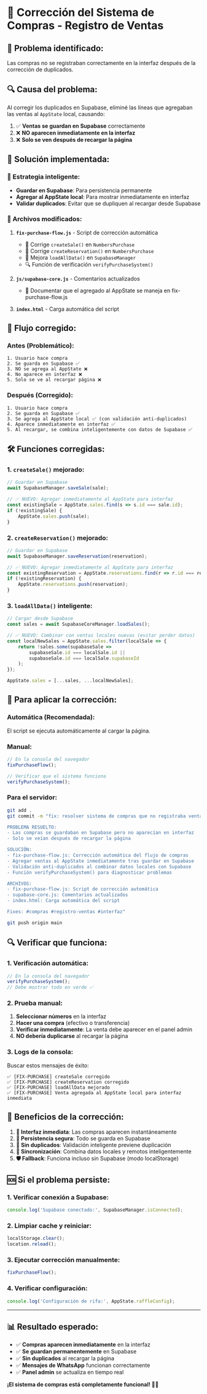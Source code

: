 # 🛒 Corrección del Sistema de Compras - Registro de Ventas

## 🚨 **Problema identificado:**
Las compras no se registraban correctamente en la interfaz después de la corrección de duplicados.

## 🔍 **Causa del problema:**
Al corregir los duplicados en Supabase, eliminé las líneas que agregaban las ventas al `AppState` local, causando:

1. ✅ **Ventas se guardan en Supabase** correctamente
2. ❌ **NO aparecen inmediatamente en la interfaz** 
3. ❌ **Solo se ven después de recargar la página**

## 🔧 **Solución implementada:**

### **🎯 Estrategia inteligente:**
- **Guardar en Supabase**: Para persistencia permanente
- **Agregar al AppState local**: Para mostrar inmediatamente en interfaz
- **Validar duplicados**: Evitar que se dupliquen al recargar desde Supabase

### **📁 Archivos modificados:**

1. **`fix-purchase-flow.js`** - Script de corrección automática
   - 🔧 Corrige `createSale()` en `NumbersPurchase`
   - 🔧 Corrige `createReservation()` en `NumbersPurchase`
   - 🔧 Mejora `loadAllData()` en `SupabaseManager`
   - 🔍 Función de verificación `verifyPurchaseSystem()`

2. **`js/supabase-core.js`** - Comentarios actualizados
   - 📝 Documentar que el agregado al AppState se maneja en fix-purchase-flow.js

3. **`index.html`** - Carga automática del script

## 🔄 **Flujo corregido:**

### **Antes (Problemático):**
```
1. Usuario hace compra
2. Se guarda en Supabase ✅
3. NO se agrega al AppState ❌
4. No aparece en interfaz ❌
5. Solo se ve al recargar página ❌
```

### **Después (Corregido):**
```
1. Usuario hace compra
2. Se guarda en Supabase ✅
3. Se agrega al AppState local ✅ (con validación anti-duplicados)
4. Aparece inmediatamente en interfaz ✅
5. Al recargar, se combina inteligentemente con datos de Supabase ✅
```

## 🛠️ **Funciones corregidas:**

### **1. `createSale()` mejorado:**
```javascript
// Guardar en Supabase
await SupabaseManager.saveSale(sale);

// ✅ NUEVO: Agregar inmediatamente al AppState para interfaz
const existingSale = AppState.sales.find(s => s.id === sale.id);
if (!existingSale) {
    AppState.sales.push(sale);
}
```

### **2. `createReservation()` mejorado:**
```javascript
// Guardar en Supabase
await SupabaseManager.saveReservation(reservation);

// ✅ NUEVO: Agregar inmediatamente al AppState para interfaz
const existingReservation = AppState.reservations.find(r => r.id === reservation.id);
if (!existingReservation) {
    AppState.reservations.push(reservation);
}
```

### **3. `loadAllData()` inteligente:**
```javascript
// Cargar desde Supabase
const sales = await SupabaseCoreManager.loadSales();

// ✅ NUEVO: Combinar con ventas locales nuevas (evitar perder datos)
const localNewSales = AppState.sales.filter(localSale => {
    return !sales.some(supabaseSale => 
        supabaseSale.id === localSale.id || 
        supabaseSale.id === localSale.supabaseId
    );
});

AppState.sales = [...sales, ...localNewSales];
```

## 🚀 **Para aplicar la corrección:**

### **Automática (Recomendada):**
El script se ejecuta automáticamente al cargar la página.

### **Manual:**
```javascript
// En la consola del navegador
fixPurchaseFlow();

// Verificar que el sistema funciona
verifyPurchaseSystem();
```

### **Para el servidor:**
```bash
git add .
git commit -m "fix: resolver sistema de compras que no registraba ventas en interfaz

PROBLEMA RESUELTO:
- Las compras se guardaban en Supabase pero no aparecían en interfaz
- Solo se veían después de recargar la página

SOLUCIÓN:
- fix-purchase-flow.js: Corrección automática del flujo de compras
- Agregar ventas al AppState inmediatamente tras guardar en Supabase
- Validación anti-duplicados al combinar datos locales con Supabase
- Función verifyPurchaseSystem() para diagnosticar problemas

ARCHIVOS:
- fix-purchase-flow.js: Script de corrección automática
- supabase-core.js: Comentarios actualizados
- index.html: Carga automática del script

Fixes: #compras #registro-ventas #interfaz"

git push origin main
```

## 🔍 **Verificar que funciona:**

### **1. Verificación automática:**
```javascript
// En la consola del navegador
verifyPurchaseSystem();
// Debe mostrar todo en verde ✅
```

### **2. Prueba manual:**
1. **Seleccionar números** en la interfaz
2. **Hacer una compra** (efectivo o transferencia)
3. **Verificar inmediatamente**: La venta debe aparecer en el panel admin
4. **NO debería duplicarse** al recargar la página

### **3. Logs de la consola:**
Buscar estos mensajes de éxito:
```
✅ [FIX-PURCHASE] createSale corregido
✅ [FIX-PURCHASE] createReservation corregido
✅ [FIX-PURCHASE] loadAllData mejorado
✅ [FIX-PURCHASE] Venta agregada al AppState local para interfaz inmediata
```

## 🎯 **Beneficios de la corrección:**

1. **📱 Interfaz inmediata**: Las compras aparecen instantáneamente
2. **💾 Persistencia segura**: Todo se guarda en Supabase
3. **🚫 Sin duplicados**: Validación inteligente previene duplicación
4. **🔄 Sincronización**: Combina datos locales y remotos inteligentemente
5. **🛡️ Fallback**: Funciona incluso sin Supabase (modo localStorage)

## 🆘 **Si el problema persiste:**

### **1. Verificar conexión a Supabase:**
```javascript
console.log('Supabase conectado:', SupabaseManager.isConnected);
```

### **2. Limpiar cache y reiniciar:**
```javascript
localStorage.clear();
location.reload();
```

### **3. Ejecutar corrección manualmente:**
```javascript
fixPurchaseFlow();
```

### **4. Verificar configuración:**
```javascript
console.log('Configuración de rifa:', AppState.raffleConfig);
```

---

## 📊 **Resultado esperado:**

- ✅ **Compras aparecen inmediatamente** en la interfaz
- ✅ **Se guardan permanentemente** en Supabase  
- ✅ **Sin duplicados** al recargar la página
- ✅ **Mensajes de WhatsApp** funcionan correctamente
- ✅ **Panel admin** se actualiza en tiempo real

**¡El sistema de compras está completamente funcional! 🛒✨**
